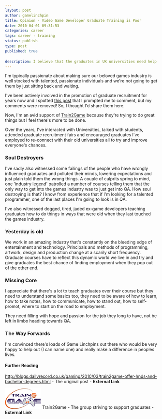 ```yaml
---
layout: post
author: gamelinchpin
title: Opinion - Video Game Developer Graduate Training is Poor
date: 2010-04-01 09:31:53
categories: career
tags: career - training
status: publish
type: post
published: true

description: I believe that the graduates in UK universities need help or game development is going to be devoid of any well trained new talent.
---
```

I'm typically passionate about making sure our beloved games industry is
well stocked with talented, passionate individuals and we're not going
to get them by just sitting back and waiting.

I've been actively involved in the promotion of graduate recruitment for
years now and I spotted [this post](http://blogs.dailyrecord.co.uk/gaming/2010/03/train2game-offer-hnds-and-bachelor-degrees.html) that I prompted me to comment, but my comments were removed! So, I thought I'd share them here.

<!-- more -->

Now, I'm an avid support of [Train2Game](http://www.train2game.com/) because they're trying to do great things but I feel there's more to be
done.

Over the years, I've interacted with Universities, talked with students,
attended graduate recruitment fairs and encouraged graduates I've
employed to re-connect with their old universities all to try and
improve everyone's chances.

### Soul Destroyers

I've sadly also witnessed some failings of the people who have wrongly
influenced graduates and polluted their minds, lowering expectations and
just plain told them the wrong things. A couple of culprits spring to
mind, one 'industry legend' patrolled a number of courses telling them
that the only way to get into the games industry was to just get into
QA. How soul destroying is that? I know from experience that if I'm
looking for a talented programmer, one of the last places I'm going to
look is in QA.

I've also witnessed dogged, tired, jaded ex-game developers teaching
graduates how to do things in ways that were old when they last touched
the games industry.

### Yesterday is old

We work in an amazing industry that's constantly on the bleeding edge of
entertainment and technology. Principals and methods of programming,
artwork, design and production change at a scarily short frequency.
Graduate courses have to reflect this dynamic world we live in and try
and give graduates the best chance of finding employment when they pop
out of the other end.

### Missing Core

I appreciate that there's a lot to teach graduates over their course but
they need to understand some basics too, they need to be aware of how to
learn, how to take notes, how to communicate, how to stand out, how to
self-promot, where to start on the road to employment.

They need filling with hope and passion for the job they long to have,
not be left in limbo heading towards QA.

### The Way Forwards

I'm convinced there's loads of Game Linchpins out there who would be
very happy to help out (I can name one) and really make a difference in
peoples lives.

#### Further Reading

<http://blogs.dailyrecord.co.uk/gaming/2010/03/train2game-offer-hnds-and-bachelor-degrees.html> - The original post - **External Link**

<div style="clear:both;">

</div>

[![](/assets/logo_train2game.gif "logo_train2game")](http://www.train2game.com/)
 Train2Game - The group striving to support graduates - **External
Link**

<div style="clear:both;">

</div>

